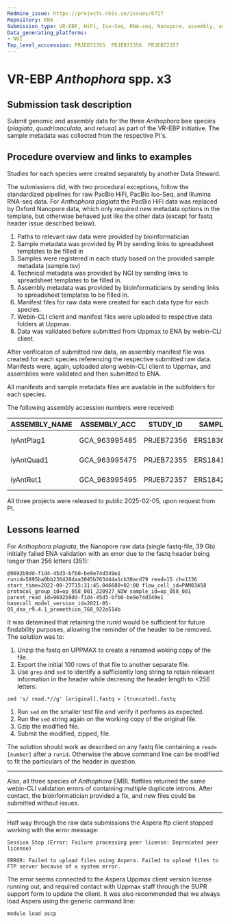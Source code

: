 ```yaml
---
Redmine_issue: https://projects.nbis.se/issues/6717
Repository: ENA
Submission_type: VR-EBP, HiFi, Iso-Seq, RNA-seq, Nanopore, assembly, annotation # e.g. metagenome, WGS, assembly, - IF RELEVANT
Data_generating_platforms:
- NGI
Top_level_acccession: PRJEB72355  PRJEB72356  PRJEB72357
---
```


# VR-EBP *Anthophora* spp. x3 

## Submission task description
Submit genomic and assembly data for the three *Anthophora* bee species (*plagiata*, *quadrimaculata*, and *retusa*) as part of the VR-EBP initiative. The sample metadata was collected from the respective PI's.

## Procedure overview and links to examples

Studies for each species were created separately by another Data Steward. 

The submissions did, with two procedural exceptions, follow the standardized pipelines for raw PacBio HiFi, PacBio Iso-Seq, and Illumina RNA-seq data. For *Anthophora plagiata* the PacBio HiFi data was replaced by Oxford Nanopore data, which only required new metadata options in the template, but otherwise behaved just like the other data (except for fastq header issue described below).

1. Paths to relevant raw data were provided by bioinformatician
1. Sample metadata was provided by PI by sending links to spreadsheet templates to be filled in
1. Samples were registered in each study based on the provided sample metadata (sample.tsv)
1. Technical metadata was provided by NGI by sending links to spreadsheet templates to be filled in.
1. Assembly metadata was provided by bioinformaticians by sending links to spreadsheet templates to be filled in. 
1. Manifest files for raw data were created for each data type for each species.
1. Webin-CLI client and manifest files were uploaded to respective data folders at Uppmax.
1. Data was validated before submitted from Uppmax to ENA by webin-CLI client.

After verificaton of submitted raw data, an assembly manifest file was created for each species referencing the respective submitted raw data. Manifests were, again, uploaded along webin-CLI client to Uppmax, and assemblies were validated and then submitted to ENA.

All manifests and sample metadata files are available in the subfolders for each species.

The following assembly accession numbers were received:

| ASSEMBLY_NAME | ASSEMBLY_ACC | STUDY_ID | SAMPLE_ID | CONTIG_ACC | SCAFFOLD_ACC | CHROMOSOME_ACC |
| ------------- | ------------ | -------- | --------- | ---------- | ------------ | -------------- |
| iyAntPlag1 | GCA_963995485 | PRJEB72356 | ERS18361400 | CAXEFL010000001-CAXEFL010000295 |  | 
| iyAntQuad1 | GCA_963995475 | PRJEB72355 | ERS18418632 | CAXEFK010000001-CAXEFK010000039 |  | 
| iyAntRet1  | GCA_963995495 | PRJEB72357 | ERS18426632 | CAXEFM010000001-CAXEFM010001422 |  | 

All three projects were released to public 2025-02-05, upon request from PI.

## Lessons learned
For *Anthophora plagiata*, the Nanopore raw data (single fastq-file, 39 Gb) initially failed ENA validation with an error due to the fastq header being longer than 256 letters (351):

```
@9692b9dd-f1d4-45d3-bfb0-be9e74d349e1
runid=5895ba0bb236428daa3045b763444a1cb30acd79 read=15 ch=1336 start_time=2022-09-27T15:31:45.046680+02:00 flow_cell_id=PAM03458 protocol_group_id=op_058_001_220927_NIW sample_id=op_058_001 parent_read_id=9692b9dd-f1d4-45d3-bfb0-be9e74d349e1 basecall_model_version_id=2021-05-05_dna_r9.4.1_promethion_768_922a514b
```
It was detemined that retaining the *runid* would be sufficient for future findability purposes, allowing the reminder of the header to be removed. 
The solution was to:

1. Unzip the fastq on UPPMAX to create a renamed woking copy of the file.
1. Export the initial 100 rows of that file to another separate file.
1. Use `grep` and `sed` to identify a sufficiently long string to retain relevant information in the header while decresing the header length to <256 letters:</br>
```
sed 's/ read.*//g' [original].fastq > [truncated].fastq
```
1. Run `sed` on the smaller test file and verify it performs as expected.
1. Run the `sed` string again on the working copy of the original file.
1. Gzip the modified file.
1. Submit the modified, zipped, file. 

The solution should work as described on any fastq file containing a `read=[number]` after a `runid`. Otherwise the above command line can be modified to fit the particulars of the header in question. 

-------

Also, all three species of *Anthophora* EMBL flatfiles returned the same webin-CLI validation errors of containing multiple duplicate introns. After contact, the bioinformatician provided a fix, and new files could be submitted without issues.

_______

Half way through the raw data submissions the Aspera ftp client stopped working with the error message:

```
Session Stop (Error: Failure processing peer license: Deprecated peer license)

ERROR: Failed to upload files using Aspera. Failed to upload files to FTP server because of a system error.
```

The error seems connected to the Aspera Uppmax client version license running out, and required contact with Uppmax staff through the SUPR support form to update the client. It was also recommended that we always load Aspera using the generic command line:

`module load ascp`

